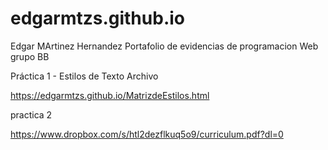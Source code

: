 # edgarmtzs.github.io
Edgar MArtinez Hernandez
Portafolio de evidencias de programacion Web grupo BB

Práctica 1 - Estilos de Texto Archivo

 https://edgarmtzs.github.io/MatrizdeEstilos.html

 practica 2
 
 https://www.dropbox.com/s/htl2dezflkuq5o9/curriculum.pdf?dl=0
 
 
